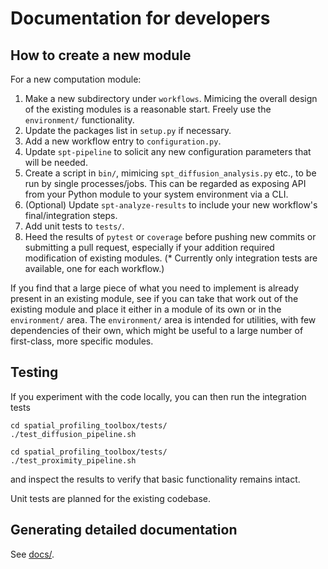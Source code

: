 # Documentation for developers


## How to create a new module

For a new computation module:
  1. Make a new subdirectory under `workflows`. Mimicing the overall design of the existing modules is a reasonable start. Freely use the `environment/` functionality.
  2. Update the packages list in `setup.py` if necessary.
  3. Add a new workflow entry to `configuration.py`.
  4. Update `spt-pipeline` to solicit any new configuration parameters that will be needed.
  5. Create a script in `bin/`, mimicing `spt_diffusion_analysis.py` etc., to be run by single processes/jobs. This can be regarded as exposing API from your Python module to your system environment via a CLI.
  6. (Optional) Update `spt-analyze-results` to include your new workflow's final/integration steps.
  7. Add unit tests to `tests/`.
  8. Heed the results of `pytest` or `coverage` before pushing new commits or submitting a pull request, especially if your addition required modification of existing modules. (\* Currently only integration tests are available, one for each workflow.)

If you find that a large piece of what you need to implement is already present in an existing module, see if you can take that work out of the existing module and place it either in a module of its own or in the `environment/` area. The `environment/` area is intended for utilities, with few dependencies of their own, which might be useful to a large number of first-class, more specific modules.


## Testing

If you experiment with the code locally, you can then run the integration tests

```
cd spatial_profiling_toolbox/tests/
./test_diffusion_pipeline.sh
```

```
cd spatial_profiling_toolbox/tests/
./test_proximity_pipeline.sh
```

and inspect the results to verify that basic functionality remains intact.

Unit tests are planned for the existing codebase.


## Generating detailed documentation

See [docs/](docs/).
